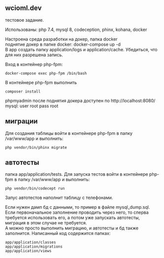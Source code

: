 ## wcioml.dev 
тестовое задание.<br>
 
Использованы: php 7.4, mysql 8, codeception, phinx, kohana, docker

Настроена среда разработки на докер, папка docker<br>
поднятие докер в папке docker: docker-compose up -d<br>
В app создать папку application/logs и application/cache. Убедиться, что для них разрешена запись.

Вход в контейнер php-fpm:

    docker-compose exec php-fpm /bin/bash
В контейнере php-fpm выполнить

    composer install
phpmyadmin после поднятия докера доступен по http://localhost:8080/ <br>
mysql: user root pass root<br>

## миграции
Для создания таблицы войти в контейнере php-fpm в папку /var/www/app и выполнить:

    php vendor/bin/phinx migrate
## автотесты
папка app/application/tests. Для запуска тестов войти в контейнере php-fpm в папку /var/www/app и выполнить:

    php vendor/bin/codecept run
Запус автотестов наполнит таблицу с телефонами. 

Если нужен дамп бд с данными, то пример в файле mysql_dump.sql. Если первоначальное заполнение проводить через него, 
то сперва требуется использовать его, а потом уже запускать автотесты, миграция в этом случае не требуется.<br> 
А можно просто выполнить миграцию, и автотесты и бд также заполнится.
Написанный код содержится папках:

    app/application/classes
    app/application/migrations
    app/application/views
